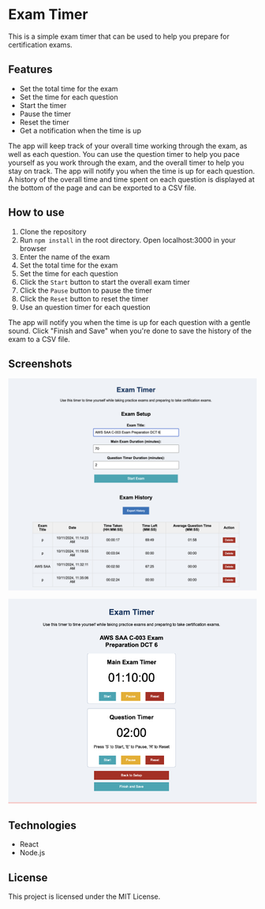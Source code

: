 # Exam Timer

This is a simple exam timer that can be used to help you prepare for certification exams.

## Features

- Set the total time for the exam
- Set the time for each question
- Start the timer
- Pause the timer
- Reset the timer
- Get a notification when the time is up

The app will keep track of your overall time working through the exam, as well as each question. You can use the question timer to help you pace yourself as you work through the exam, and the overall timer to help you stay on track. The app will notify you when the time is up for each question. A history of the overall time and time spent on each question is displayed at the bottom of the page and can be exported to a CSV file.

## How to use

1. Clone the repository
2. Run `npm install` in the root directory. Open localhost:3000 in your browser
3. Enter the name of the exam
4. Set the total time for the exam
5. Set the time for each question
6. Click the `Start` button to start the overall exam timer
7. Click the `Pause` button to pause the timer
8. Click the `Reset` button to reset the timer
9. Use an question timer for each question

The app will notify you when the time is up for each question with a gentle sound. Click "Finish and Save" when you're done to save the history of the exam to a CSV file.

## Screenshots

![Screenshot](./src/assets/main-setup-img.png)

![Screenshot](./src/assets/timer-view.png)

## Technologies

- React
- Node.js

## License

This project is licensed under the MIT License.


